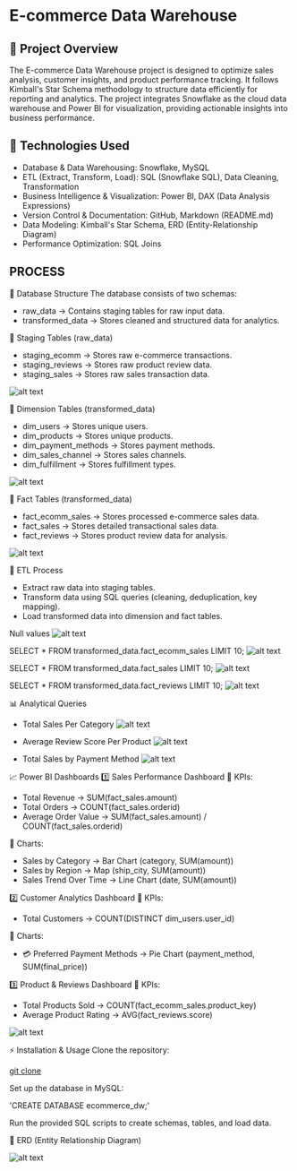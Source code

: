 # E-commerce Data Warehouse

## 📌 Project Overview
The E-commerce Data Warehouse project is designed to optimize sales analysis, customer insights, and product performance tracking. It follows Kimball's Star Schema methodology to structure data efficiently for reporting and analytics. The project integrates Snowflake as the cloud data warehouse and Power BI for visualization, providing actionable insights into business performance.

## 🚀 Technologies Used
* Database & Data Warehousing: Snowflake, MySQL
* ETL (Extract, Transform, Load): SQL (Snowflake SQL), Data Cleaning, Transformation
* Business Intelligence & Visualization: Power BI, DAX (Data Analysis Expressions)
* Version Control & Documentation: GitHub, Markdown (README.md)
* Data Modeling: Kimball's Star Schema, ERD (Entity-Relationship Diagram)
* Performance Optimization: SQL Joins


## **PROCESS**

📂 Database Structure
The database consists of two schemas:
* raw_data → Contains staging tables for raw input data.
* transformed_data → Stores cleaned and structured data for analytics.

📌 Staging Tables (raw_data)
* staging_ecomm → Stores raw e-commerce transactions.
* staging_reviews → Stores raw product review data.
* staging_sales → Stores raw sales transaction data.

![alt text](IMAGES/staging_tables.png)

📌 Dimension Tables (transformed_data)
* dim_users → Stores unique users.
* dim_products → Stores unique products.
* dim_payment_methods → Stores payment methods.
* dim_sales_channel → Stores sales channels.
* dim_fulfillment → Stores fulfillment types.

![alt text](IMAGES/dim_tables.png)

📌 Fact Tables (transformed_data)
* fact_ecomm_sales → Stores processed e-commerce sales data.
* fact_sales → Stores detailed transactional sales data.
* fact_reviews → Stores product review data for analysis.

![alt text](IMAGES/fact_tables.png)

🔄 ETL Process
* Extract raw data into staging tables.
* Transform data using SQL queries (cleaning, deduplication, key mapping).
* Load transformed data into dimension and fact tables.

Null values
![alt text](IMAGES/null_values.png)

SELECT * FROM transformed_data.fact_ecomm_sales LIMIT 10;
![alt text](IMAGES/fact_ecomm_TD.png)

SELECT * FROM transformed_data.fact_sales LIMIT 10;
![alt text](IMAGES/fact_sales_TD.png)

SELECT * FROM transformed_data.fact_reviews LIMIT 10;
![alt text](IMAGES/fact_reviews_TD.png)

📊 Analytical Queries
* Total Sales Per Category
![alt text](IMAGES/total_sales_per_category.png)

* Average Review Score Per Product
![alt text](IMAGES/Average_Review_Score_Per_Product.png)

* Total Sales by Payment Method
![alt text](IMAGES/Total_Sales_by_Payment_Method.png)


📈 Power BI Dashboards
1️⃣ Sales Performance Dashboard
📌 KPIs:
- Total Revenue → SUM(fact_sales.amount)
- Total Orders → COUNT(fact_sales.orderid)
- Average Order Value → SUM(fact_sales.amount) / COUNT(fact_sales.orderid)

📌 Charts:
- Sales by Category → Bar Chart (category, SUM(amount))
- Sales by Region → Map (ship_city, SUM(amount))
- Sales Trend Over Time → Line Chart (date, SUM(amount))

2️⃣ Customer Analytics Dashboard
📌 KPIs:
- Total Customers → COUNT(DISTINCT dim_users.user_id)

📌 Charts:
- 💳 Preferred Payment Methods → Pie Chart (payment_method, SUM(final_price))

3️⃣ Product & Reviews Dashboard
📌 KPIs:
- Total Products Sold → COUNT(fact_ecomm_sales.product_key)
- Average Product Rating → AVG(fact_reviews.score)

![alt text](IMAGES/dashboard_powerbi.png)

⚡ Installation & Usage
Clone the repository:

[git clone](https://github.com/utkarshgupta28/ecommerce-datawarehouse.git)

Set up the database in MySQL:

'CREATE DATABASE ecommerce_dw;'

Run the provided SQL scripts to create schemas, tables, and load data.

📜 ERD (Entity Relationship Diagram)

![alt text](IMAGES/ERD.png)
